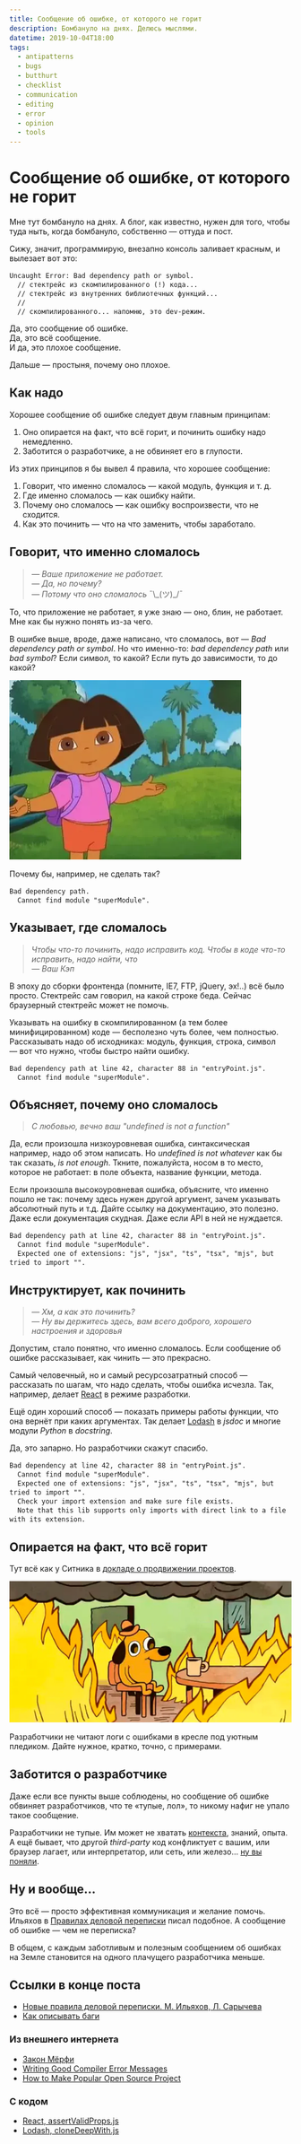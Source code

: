 ```yaml
---
title: Сообщение об ошибке, от которого не горит
description: Бомбануло на днях. Делюсь мыслями.
datetime: 2019-10-04T18:00
tags:
  - antipatterns
  - bugs
  - butthurt
  - checklist
  - communication
  - editing
  - error
  - opinion
  - tools
---
```


# Сообщение об ошибке, от которого не горит

Мне тут бомбануло на днях. А блог, как известно, нужен для того, чтобы туда ныть, когда бомбануло, собственно — оттуда и пост.

Сижу, значит, программирую, внезапно консоль заливает красным, и вылезает вот это:

```
Uncaught Error: Bad dependency path or symbol.
  // стектрейс из скомпилированного (!) кода...
  // стектрейс из внутренних библиотечных функций...
  //
  // скомпилированного... напомню, это dev-режим.
```

Да, это сообщение об ошибке.<br />
Да, это всё сообщение.<br />
И да, это плохое сообщение.

Дальше — простыня, почему оно плохое.

## Как надо

Хорошее сообщение об ошибке следует двум главным принципам:

1. Оно опирается на факт, что всё горит, и починить ошибку надо немедленно.
1. Заботится о разработчике, а не обвиняет его в глупости.

Из этих принципов я бы вывел 4 правила, что хорошее сообщение:

1. Говорит, что именно сломалось — какой модуль, функция и т. д.
1. Где именно сломалось — как ошибку найти.
1. Почему оно сломалось — как ошибку воспроизвести, что не сходится.
1. Как это починить — что на что заменить, чтобы заработало.

## Говорит, что именно сломалось

> _— Ваше приложение не работает.<br />— Да, но почему?<br />— Потому что оно сломалось_ ¯\\\_(ツ)\_/¯

То, что приложение не работает, я уже знаю — оно, блин, не работает. Мне как бы нужно понять из-за чего.

В ошибке выше, вроде, даже написано, что сломалось, вот — _Bad dependency path or symbol_. Но что именно-то: _bad dependency path_ или _bad symbol_? Если символ, то какой? Если путь до зависимости, то до какой?

![Помогите Даше переписать это сообщение](./dora.webp)

Почему бы, например, не сделать так?

```
Bad dependency path.
  Cannot find module "superModule".
```

## Указывает, где сломалось

> _Чтобы что-то починить, надо исправить код. Чтобы в коде что-то исправить, надо найти, что<br />— Ваш Кэп_

В эпоху до сборки фронтенда (помните, IE7, FTP, jQuery, эх!..) всё было просто. Стектрейс сам говорил, на какой строке беда. Сейчас браузерный стектрейс может не помочь.

Указывать на ошибку в скомпилированном (а тем более минифицированном) коде — бесполезно чуть более, чем полностью. Рассказывать надо об исходниках: модуль, функция, строка, символ — вот что нужно, чтобы быстро найти ошибку.

```
Bad dependency path at line 42, character 88 in "entryPoint.js".
  Cannot find module "superModule".
```

## Объясняет, почему оно сломалось

> _С любовью, вечно ваш "undefined is not a function"_

Да, если произошла низкоуровневая ошибка, синтаксическая например, надо об этом написать. Но _undefined is not whatever_ как бы так сказать, _is not enough_. Ткните, пожалуйста, носом в то место, которое не работает: в поле объекта, название функции, метода.

Если произошла высокоуровневая ошибка, объясните, что именно пошло не так: почему здесь нужен другой аргумент, зачем указывать абсолютный путь и т.д. Дайте ссылку на документацию, это полезно. Даже если документация скудная. Даже если API в ней не нуждается.

```
Bad dependency path at line 42, character 88 in "entryPoint.js".
  Cannot find module "superModule".
  Expected one of extensions: "js", "jsx", "ts", "tsx", "mjs", but tried to import "".
```

## Инструктирует, как починить

> _— Хм, а как это починить?<br />— Ну вы держитесь здесь, вам всего доброго, хорошего настроения и здоровья_

Допустим, стало понятно, что именно сломалось. Если сообщение об ошибке рассказывает, как чинить — это прекрасно.

Самый человечный, но и самый ресурсозатратный способ — рассказать по шагам, что надо сделать, чтобы ошибка исчезла. Так, например, делает [React](https://github.com/facebook/react/blob/master/packages/react-dom/src/shared/assertValidProps.js) в режиме разработки.

Ещё один хороший способ — показать примеры работы функции, что она вернёт при каких аргументах. Так делает [Lodash](https://github.com/lodash/lodash/blob/master/cloneDeepWith.js) в _jsdoc_ и многие модули _Python_ в _docstring_.

Да, это запарно. Но разработчики скажут спасибо.

```
Bad dependency at line 42, character 88 in "entryPoint.js".
  Cannot find module "superModule".
  Expected one of extensions: "js", "jsx", "ts", "tsx", "mjs", but tried to import "".
  Check your import extension and make sure file exists.
  Note that this lib supports only imports with direct link to a file with its extension.
```

## Опирается на факт, что всё горит

Тут всё как у Ситника в [докладе о продвижении проектов](https://slides.com/ai/promote#/35).

![Мем «This is fine!», inverse.com](./this-is-fine.webp)

Разработчики не читают логи с ошибками в кресле под уютным пледиком. Дайте нужное, кратко, точно, с примерами.

## Заботится о разработчике

Даже если все пункты выше соблюдены, но сообщение об ошибке обвиняет разработчиков, что те «тупые, лол», то никому нафиг не упало такое сообщение.

Разработчики не тупые. Им может не хватать [контекста](https://calebmer.com/2019/07/01/writing-good-compiler-error-messages.html), знаний, опыта. А ещё бывает, что другой _third-party_ код конфликтует с вашим, или браузер лагает, или интерпретатор, или сеть, или железо… [ну вы поняли](https://ru.wikipedia.org/wiki/Закон_Мерфи).

## Ну и вообще…

Это всё — просто эффективная коммуникация и желание помочь. Ильяхов в [Правилах деловой переписки](https://www.goodreads.com/uk/book/show/41070833) писал подобное. А сообщение об ошибке — чем не переписка?

В общем, с каждым заботливым и полезным сообщением об ошибках на Земле становится на одного плачущего разработчика меньше.

## Ссылки в конце поста

- [Новые правила деловой переписки. М. Ильяхов, Л. Сарычева](https://www.goodreads.com/uk/book/show/41070833)
- [Как описывать баги](/blog/cannot-reproduce/)

### Из внешнего интернета

- [Закон Мёрфи](https://ru.wikipedia.org/wiki/Закон_Мерфи)
- [Writing Good Compiler Error Messages](https://calebmer.com/2019/07/01/writing-good-compiler-error-messages.html)
- [How to Make Popular Open Source Project](https://slides.com/ai/promote)

### С кодом

- [React, assertValidProps.js](https://github.com/facebook/react/blob/master/packages/react-dom/src/shared/assertValidProps.js)
- [Lodash, cloneDeepWith.js](https://github.com/lodash/lodash/blob/master/cloneDeepWith.js)
